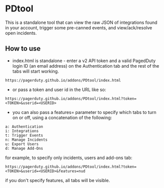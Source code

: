 # PDtool

This is a standalone tool that can view the raw JSON of integrations found in your account, trigger some pre-canned events, and view/ack/resolve open incidents.

## How to use

* index.html is standalone - enter a v2 API token and a valid PagedDuty login ID (an email address) on the Authentication tab and the rest of the tabs will start working.
```
https://pagerduty.github.io/addons/PDtool/index.html
```
* or pass a token and user id in the URL like so:
```
https://pagerduty.github.io/addons/PDtool/index.html?token=<TOKEN>&userid=<USERID>
```
* you can also pass a features= parameter to specify which tabs to turn on or off, using a concatenation of the following:
```
a: Authentication
i: Integrations
t: Trigger Events
n: Manage Incidents
u: Export Users
d: Manage Add-Ons
```
for example, to specify only incidents, users and add-ons tab:
```
https://pagerduty.github.io/addons/PDtool/index.html?token=<TOKEN>&userid=<USERID>&features=nud
```
if you don't specify features, all tabs will be visible.